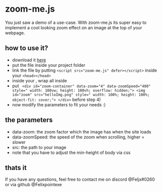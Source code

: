 
# zoom-me.js

You just saw a demo of a use-case. With zoom-me.js its super easy to implement a cool looking zoom effect on an image at the top of your webpage.

## how to use it?

*   download it [here](/zoom-me.js)
*   put the file inside your project folder
*   link the file by putting ```<script src="zoom-me.js" defer></script>``` inside your ```<head></head>```
*   inside your <body>, wrap all inside <dic class="content" id="content"></body>
*   put ``` <div id="zoom-container" data-zoom="4" data-zoomSpeed="400" style=" width: 100vw; height: 100vh; overflow: hidden;"> <img id="zoom" src="helloImg.png" style=" width: 100%; height: 100%; object-fit: cover;"> </div>``` before step 4)
*   now modify the parameters to fit your needs :)

## the parameters

*   data-zoom: the zoom factor which the image has when the site loads
*   data-zoomSpeed: the speed of the zoom when scrolling, higher = slower
*   src: the path to your image
*   note that you have to adjust the min-height of body via css

## thats it

If you have any questions, feel free to contact me on discord @Feljx#0260 or via github @Felixpointexe
